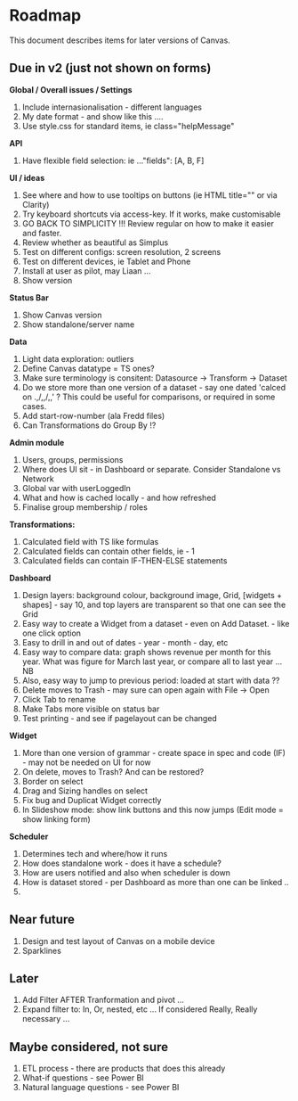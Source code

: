 # Roadmap

This document describes items for later versions of Canvas.

## Due in v2 (just not shown on forms)


**Global / Overall issues / Settings**
1. Include internasionalisation - different languages
2. My date format - and show like this ....
3. Use style.css for standard items, ie class="helpMessage"

**API**
1. Have flexible field selection: ie ..."fields": [A, B, F]

**UI / ideas**
1. See where and how to use tooltips on buttons (ie HTML title="" or via Clarity)
2. Try keyboard shortcuts via access-key.  If it works, make customisable
3. GO BACK TO SIMPLICITY !!!  Review regular on how to make it easier and faster.
4. Review whether as beautiful as Simplus
5. Test on different configs: screen resolution, 2 screens
6. Test on different devices, ie Tablet and Phone
7. Install at user as pilot, may Liaan ...
8. Show version 

**Status Bar**
1. Show Canvas version
2. Show standalone/server name

**Data**
1. Light data exploration: outliers
2. Define Canvas datatype = TS ones?
3. Make sure terminology is consitent: Datasource -> Transform -> Dataset
4. Do we store more than one version of a dataset - say one dated 'calced on .,/,,/,,' ?
   This could be useful for comparisons, or required in some cases.
5. Add start-row-number (ala Fredd files)
6. Can Transformations do Group By !?

**Admin module**
1. Users, groups, permissions
2. Where does UI sit - in Dashboard or separate.  Consider Standalone vs Network
3. Global var with userLoggedIn
4. What and how is cached locally - and how refreshed
5. Finalise group membership / roles

**Transformations:**
1. Calculated field with TS like formulas
2. Calculated fields can contain other fields, ie <TradeDate> - 1
3. Calculated fields can contain IF-THEN-ELSE statements

**Dashboard**
1. Design layers: background colour, background image, Grid, [widgets + shapes] - say 10,
   and top layers are transparent so that one can see the Grid
2. Easy way to create a Widget from a dataset - even on Add Dataset.  - like one click option
3. Easy to drill in and out of dates - year - month - day, etc
4. Easy way to compare data: graph shows revenue per month for this year.  What was figure
   for March last year, or compare all to last year ... NB
5. Also, easy way to jump to previous period:  loaded at start with data ??
6. Delete moves to Trash - may sure can open again with File -> Open
7. Click Tab to rename
8. Make Tabs more visible on status bar
9. Test printing - and see if pagelayout can be changed

**Widget**
1. More than one version of grammar - create space in spec and code (IF) - may not be needed
   on UI for now
2. On delete, moves to Trash?  And can be restored?
3. Border on select
4. Drag and Sizing handles on select
5. Fix bug and Duplicat Widget correctly
6. In Slideshow mode: show link buttons and this now jumps (Edit mode = show linking form)


**Scheduler**
1. Determines tech and where/how it runs
2. How does standalone work - does it have a schedule?
3. How are users notified and also when scheduler is down
4. How is dataset stored - per Dashboard as more than one can be linked ..
5. 

## Near future
1. Design and test layout of Canvas on a mobile device
2. Sparklines

## Later
1. Add Filter AFTER Tranformation and pivot ...  
2. Expand filter to: In, Or, nested, etc ... If considered Really, Really necessary ...

## Maybe considered, not sure
1. ETL process - there are products that does this already
2. What-if questions - see Power BI
3. Natural language questions - see Power BI